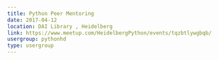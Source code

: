 ```yaml
---
title: Python Peer Mentoring
date: 2017-04-12
location: DAI Library , Heidelberg
link: https://www.meetup.com/HeidelbergPython/events/tqzbtlywgbqb/
usergroup: pythonhd
type: usergroup
---
```


